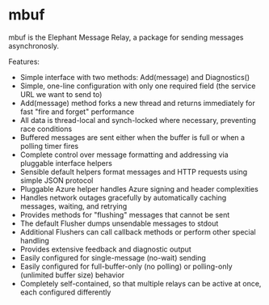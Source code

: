 # mbuf

mbuf is the Elephant Message Relay, a package for sending messages asynchronosly. 

Features:
- Simple interface with two methods: Add(message) and Diagnostics()
- Simple, one-line configuration with only one required field (the service URL we want to send to)
- Add(message) method forks a new thread and returns immediately for fast "fire and forget" performance
- All data is thread-local and synch-locked where necessary, preventing race conditions
- Buffered messages are sent either when the buffer is full or when a polling timer fires
- Complete control over message formatting and addressing via pluggable interface helpers
- Sensible default helpers format messages and HTTP requests using simple JSON protocol
- Pluggable Azure helper handles Azure signing and header complexities
- Handles network outages gracefully by automatically caching messages, waiting, and retrying
- Provides methods for "flushing" messages that cannot be sent
- The default Flusher dumps unsendable messages to stdout
- Additional Flushers can call callback methods or perform other special handling
- Provides extensive feedback and diagnostic output
- Easily configured for single-message (no-wait) sending
- Easily configured for full-buffer-only (no polling) or polling-only (unlimited buffer size) behavior
- Completely self-contained, so that multiple relays can be active at once, each configured differently

